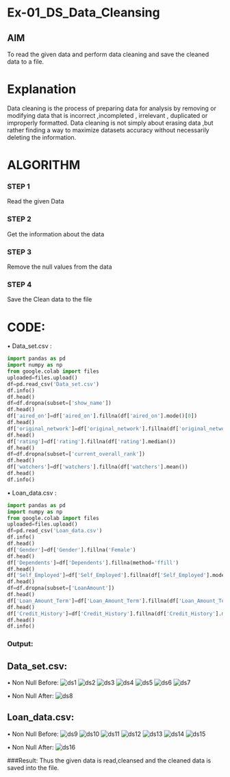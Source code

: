 # Ex-01_DS_Data_Cleansing


## AIM
To read the given data and perform data cleaning and save the cleaned data to a file. 

# Explanation
Data cleaning is the process of preparing data for analysis by removing or modifying data that is incorrect ,incompleted , irrelevant , duplicated or improperly formatted. 
Data cleaning is not simply about erasing data ,but rather finding a way to maximize datasets accuracy without necessarily deleting the information. 

# ALGORITHM
### STEP 1
Read the given Data
### STEP 2
Get the information about the data
### STEP 3
Remove the null values from the data
### STEP 4
Save the Clean data to the file

# CODE:
• Data_set.csv :
```python
import pandas as pd
import numpy as np
from google.colab import files
uploaded=files.upload()
df=pd.read_csv('Data_set.csv')
df.info()
df.head()
df=df.dropna(subset=['show_name'])
df.head()
df['aired_on']=df['aired_on'].fillna(df['aired_on'].mode()[0])
df.head()
df['original_network']=df['original_network'].fillna(df['original_network'].mode()[0])
df.head()
df['rating']=df['rating'].fillna(df['rating'].median())
df.head()
df=df.dropna(subset=['current_overall_rank'])
df.head()
df['watchers']=df['watchers'].fillna(df['watchers'].mean())
df.head()
df.info()
```
• Loan_data.csv :
```python
import pandas as pd
import numpy as np
from google.colab import files
uploaded=files.upload()
df=pd.read_csv('Loan_data.csv')
df.info()
df.head()
df['Gender']=df['Gender'].fillna('Female')
df.head()
df['Dependents']=df['Dependents'].fillna(method='ffill')
df.head()
df['Self_Employed']=df['Self_Employed'].fillna(df['Self_Employed'].mode()[0])
df.head()
df=df.dropna(subset=['LoanAmount'])
df.head()
df['Loan_Amount_Term']=df['Loan_Amount_Term'].fillna(df['Loan_Amount_Term'].median())
df.head()
df['Credit_History']=df['Credit_History'].fillna(df['Credit_History'].min())
df.head()
df.info()
```
### Output:
## Data_set.csv:
• Non Null Before:
![ds1](https://github.com/r-sathish-02/ODD2023-Datascience-Ex01/assets/118787261/f485e304-f183-4fb4-b375-20aeee5b146c)
![ds2](https://github.com/r-sathish-02/ODD2023-Datascience-Ex01/assets/118787261/0c7efb90-08a4-41d7-a820-12cac55bb7e0)
![ds3](https://github.com/r-sathish-02/ODD2023-Datascience-Ex01/assets/118787261/e1c651a7-8cb6-4697-a5f0-01b81a54097d)
![ds4](https://github.com/r-sathish-02/ODD2023-Datascience-Ex01/assets/118787261/ec5a3caf-f917-4992-a326-76eed325c02d)
![ds5](https://github.com/r-sathish-02/ODD2023-Datascience-Ex01/assets/118787261/b8eb40d7-df12-4e0b-a034-8af613c0afd6)
![ds6](https://github.com/r-sathish-02/ODD2023-Datascience-Ex01/assets/118787261/f22c222e-e8c0-46ad-a652-75ce1ecf872d)
![ds7](https://github.com/r-sathish-02/ODD2023-Datascience-Ex01/assets/118787261/102b4502-392a-427c-b75f-c86575e3d461)


• Non Null After:
![ds8](https://github.com/r-sathish-02/ODD2023-Datascience-Ex01/assets/118787261/7f4ef438-95bb-4c16-9ef1-f761518a0f81)


## Loan_data.csv:

• Non Null Before:
![ds9](https://github.com/r-sathish-02/ODD2023-Datascience-Ex01/assets/118787261/5bc0a36c-1aea-4508-a8f4-375ef185ad60)
![ds10](https://github.com/r-sathish-02/ODD2023-Datascience-Ex01/assets/118787261/b3df5504-c19c-4ad3-86f4-99f5b6e6211f)
![ds11](https://github.com/r-sathish-02/ODD2023-Datascience-Ex01/assets/118787261/93c3391c-2683-4b40-b667-28589615b589)
![ds12](https://github.com/r-sathish-02/ODD2023-Datascience-Ex01/assets/118787261/f935d719-7835-4887-9d5e-49a5e1e480c2)
![ds13](https://github.com/r-sathish-02/ODD2023-Datascience-Ex01/assets/118787261/7d118494-2d13-40a3-8ea5-107ab1beeafd)
![ds14](https://github.com/r-sathish-02/ODD2023-Datascience-Ex01/assets/118787261/8fcabc4b-90bb-477c-a9b0-e91b8858bc0d)
![ds15](https://github.com/r-sathish-02/ODD2023-Datascience-Ex01/assets/118787261/c5ee1419-1895-4028-b6c9-a4c410afe4ca)


• Non Null After:
![ds16](https://github.com/r-sathish-02/ODD2023-Datascience-Ex01/assets/118787261/2b3c8b13-92f0-456b-bfd9-873b41d83b69)

###Result:
Thus the given data is read,cleansed and the cleaned data is saved into the file.
